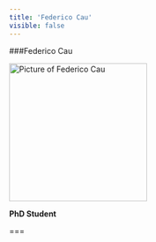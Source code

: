 ```yaml
---
title: 'Federico Cau'
visible: false
---
```

   
###Federico Cau
   
<img src="/lab/user/pages/02.people/20.cau.federico/img/noimage.png" alt="Picture of Federico Cau" style="height: 250px">
   
**PhD Student**
   
===